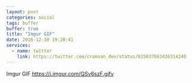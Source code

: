 ```yaml
---
layout: post
categories: social
tags: buffer
buffer: true
title: "Imgur GIF"
date: 2016-12-30 19:28:41
services: 
  - name: twitter
    link: https://twitter.com/cramsan_dev/status/815037663426314240
---
```

Imgur GIF <a class="url" href="https://i.imgur.com/QSv6szF.gifv" rel="external nofollow" target="_blank">https://i.imgur.com/QSv6szF.gifv</a>

